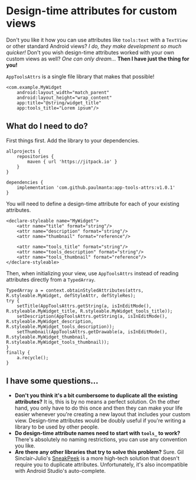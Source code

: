 # Design-time attributes for custom views

Don't you like it how you can use attributes like `tools:text` with a `TextView` or other standard
Android views? _I do, they make development so much quicker!_ Don't you wish design-time attributes
worked with your own custom views as well? _One can only dream..._ **Then I have just the thing for
you!**

`AppToolsAttrs` is a single file library that makes that possible!

    <com.example.MyWidget
        android:layout_width="match_parent"
        android:layout_height="wrap_content"
        app:title="@string/widget_title"
        app:tools_title="Lorem ipsum"/>

## What do I need to do?

First things first. Add the library to your dependencies.

	allprojects {
	    repositories {
	        maven { url 'https://jitpack.io' }
	    }
	}
	  
    dependencies {
        implementation 'com.github.paulmanta:app-tools-attrs:v1.0.1'
    }

You will need to define a design-time attribute for each of your existing attributes.

    <declare-styleable name="MyWidget">
        <attr name="title" format="string"/>
        <attr name="description" format="string"/>
        <attr name="thumbnail" format="reference"/>
        
        <attr name="tools_title" format="string"/>
        <attr name="tools_description" format="string"/>
        <attr name="tools_thumbnail" format="reference"/>
    </declare-styleable>
    
Then, when initializing your view, use `AppToolsAttrs` instead of reading attributes directly from a `TypedArray`.

    TypedArray a = context.obtainStyledAttributes(attrs, R.styleable.MyWidget, defStyleAttr, defStyleRes);
    try {
        setTitle(AppToolsAttrs.getString(a, isInEditMode(), R.styleable.MyWidget_title, R.styleable.MyWidget_tools_title));
        setDescription(AppToolsAttrs.getString(a, isInEditMode(), R.styleable.MyWidget_description, R.styleable.MyWidget_tools_description));
        setThumbnail(AppToolsAttrs.getDrawable(a, isInEditMode(), R.styleable.MyWidget_thumbnail, R.styleable.MyWidget_tools_thumbnail));
    }
    finally {
        a.recycle();
    }

## I have some questions...

- **Don't you think it's a bit cumbersome to duplicate all the existing attributes?**
  It is, this is by no means a perfect solution. On the other hand, you only have to do this once
  and then they can make your life easier whenever you're creating a new layout that includes your
  custom view. Design-time attributes would be doubly useful if you're writing a library to be used
  by other people.
- **Do design-time attribute names need to start with `tools_` to work?** There's absolutely no
  naming restrictions, you can use any convention you like.
- **Are there any other libraries that try to solve this problem?** Sure. Gil Sinclair-Julio's
  [SneakPeek](https://github.com/giljulio/sneakpeek) is a more high-tech solution that doesn't
  require you to duplicate attributes. Unfortunately, it's also incompatible with Android Studio's
  auto-complete.